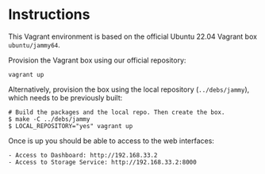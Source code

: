 # Instructions

This Vagrant environment is based on the official Ubuntu 22.04 Vagrant box
`ubuntu/jammy64`.

Provision the Vagrant box using our official repository:

    vagrant up

Alternatively, provision the box using the local repository (`../debs/jammy`),
which needs to be previously built:

    # Build the packages and the local repo. Then create the box.
    $ make -C ../debs/jammy
    $ LOCAL_REPOSITORY="yes" vagrant up

Once is up you should be able to access to the web interfaces:

    - Access to Dashboard: http://192.168.33.2
    - Access to Storage Service: http://192.168.33.2:8000
